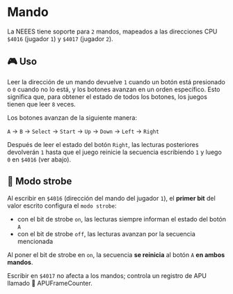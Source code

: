 # Mando

La NEEES tiene soporte para `2` mandos, mapeados a las direcciones CPU `$4016` (jugador `1`) y `$4017` (jugador `2`).

## 🎮 Uso

Leer la dirección de un mando devuelve `1` cuando un botón está presionado o `0` cuando no lo está, y los botones avanzan en un orden específico. Esto significa que, para obtener el estado de todos los botones, los juegos tienen que leer `8` veces.

Los botones avanzan de la siguiente manera:

`A` -> `B` -> `Select` -> `Start` -> `Up` -> `Down` -> `Left` -> `Right`

Después de leer el estado del botón `Right`, las lecturas posteriores devolverán `1` hasta que el juego reinicie la secuencia escribiendo `1` y luego `0` en `$4016` (ver abajo).

## 🔄 Modo strobe

Al escribir en `$4016` (dirección del mando del jugador `1`), el **primer bit** del valor escrito configura el `modo strobe`:
- con el bit de strobe `on`, las lecturas siempre informan el estado del botón `A`
- con el bit de strobe `off`, las lecturas avanzan por la secuencia mencionada

Al poner el bit de strobe en `on`, la secuencia **se reinicia** al botón `A` **en ambos mandos**.

Escribir en `$4017` no afecta a los mandos; controla un registro de APU llamado 🧮  APUFrameCounter.
